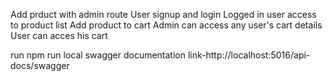 Add prduct with admin route
User signup and login
Logged in user access to product list
Add product to cart
Admin can access any user's cart details
User can acces his cart


run npm run local
swagger documentation link-http://localhost:5016/api-docs/swagger